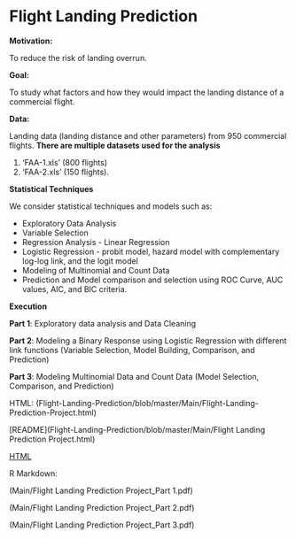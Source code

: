 # Flight Landing Prediction

**Motivation:** 

To reduce the risk of landing overrun.


**Goal:** 

To study what factors and how they would impact the landing distance of a commercial flight.


**Data:** 

Landing data (landing distance and other parameters) from 950 commercial flights. 
**There are multiple datasets used for the analysis**

1. ‘FAA-1.xls’ (800 flights)
2. ‘FAA-2.xls’ (150 flights).

**Statistical Techniques**


We consider statistical techniques and models such as:
* Exploratory Data Analysis
* Variable Selection
* Regression Analysis - Linear Regression
* Logistic Regression - probit model, hazard model with complementary log-log link, and the logit model
* Modeling of Multinomial and Count Data
* Prediction and Model comparison and selection using ROC Curve, AUC values, AIC, and BIC criteria.


**Execution**

**Part 1**: Exploratory data analysis and Data Cleaning 

**Part 2**: Modeling a Binary Response using Logistic Regression with different link functions (Variable Selection, Model Building, Comparison, and Prediction)

**Part 3**: Modeling Multinomial Data and Count Data (Model Selection, Comparison, and Prediction)

HTML: (Flight-Landing-Prediction/blob/master/Main/Flight-Landing-Prediction-Project.html)

[README](Flight-Landing-Prediction/blob/master/Main/Flight Landing Prediction Project.html)

[HTML](Flight-Landing-Prediction/blob/master/Main/Flight-Landing-Prediction-Project.html)

R Markdown: 

(Main/Flight Landing Prediction Project_Part 1.pdf)

(Main/Flight Landing Prediction Project_Part 2.pdf)

(Main/Flight Landing Prediction Project_Part 3.pdf)


